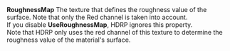 <tr>
<td><strong>RoughnessMap</strong></td>
<td></td>
<td></td>
<td>The texture that defines the roughness value of the surface. Note that only the Red channel is taken into account.<br/>If you disable <strong>UseRoughnessMap</strong>, HDRP ignores this property.<br/>Note that HDRP only uses the red channel of this texture to determine the roughness value of the material's surface.</td>
</tr>
